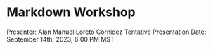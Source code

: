 # Markdown Workshop
Presenter: Alan Manuel Loreto Cornídez
Tentative Presentation Date: September 14th, 2023, 6:00 PM MST

















